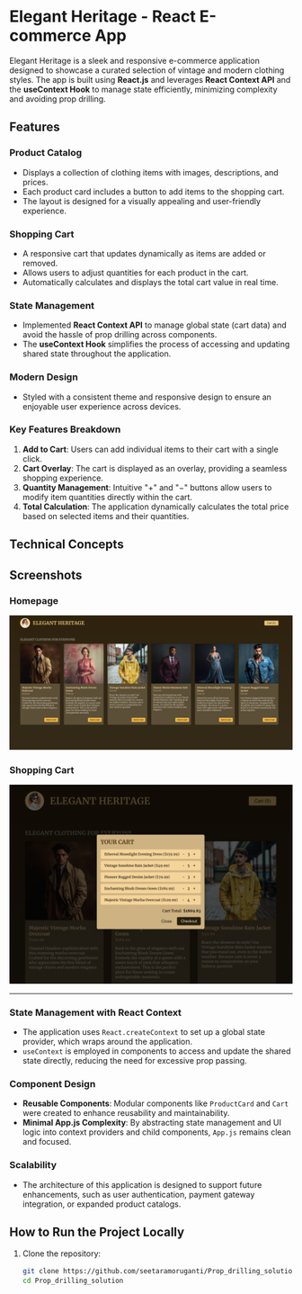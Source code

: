 # Elegant Heritage - React E-commerce App

Elegant Heritage is a sleek and responsive e-commerce application designed to showcase a curated selection of vintage and modern clothing styles. The app is built using **React.js** and leverages **React Context API** and the **useContext Hook** to manage state efficiently, minimizing complexity and avoiding prop drilling.

## Features

### Product Catalog

- Displays a collection of clothing items with images, descriptions, and prices.
- Each product card includes a button to add items to the shopping cart.
- The layout is designed for a visually appealing and user-friendly experience.

### Shopping Cart

- A responsive cart that updates dynamically as items are added or removed.
- Allows users to adjust quantities for each product in the cart.
- Automatically calculates and displays the total cart value in real time.

### State Management

- Implemented **React Context API** to manage global state (cart data) and avoid the hassle of prop drilling across components.
- The **useContext Hook** simplifies the process of accessing and updating shared state throughout the application.

### Modern Design

- Styled with a consistent theme and responsive design to ensure an enjoyable user experience across devices.

### Key Features Breakdown

1. **Add to Cart**: Users can add individual items to their cart with a single click.
2. **Cart Overlay**: The cart is displayed as an overlay, providing a seamless shopping experience.
3. **Quantity Management**: Intuitive "+" and "−" buttons allow users to modify item quantities directly within the cart.
4. **Total Calculation**: The application dynamically calculates the total price based on selected items and their quantities.

## Technical Concepts

## Screenshots

### Homepage

![Homepage](./screenshots/homepage.png)

### Shopping Cart

![Shopping Cart](./screenshots/shopping_cart.png)

---

### State Management with React Context

- The application uses `React.createContext` to set up a global state provider, which wraps around the application.
- `useContext` is employed in components to access and update the shared state directly, reducing the need for excessive prop passing.

### Component Design

- **Reusable Components**: Modular components like `ProductCard` and `Cart` were created to enhance reusability and maintainability.
- **Minimal App.js Complexity**: By abstracting state management and UI logic into context providers and child components, `App.js` remains clean and focused.

### Scalability

- The architecture of this application is designed to support future enhancements, such as user authentication, payment gateway integration, or expanded product catalogs.

## How to Run the Project Locally

1. Clone the repository:
   ```bash
   git clone https://github.com/seetaramoruganti/Prop_drilling_solution.git
   cd Prop_drilling_solution
   ```
